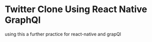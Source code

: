 # Twitter Clone Using React Native GraphQl
using this a further practice for react-native and grapQl
